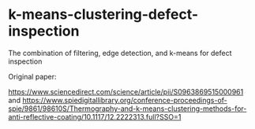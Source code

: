 # k-means-clustering-defect-inspection
The combination of filtering, edge detection, and k-means for defect inspection

Original paper: 

https://www.sciencedirect.com/science/article/pii/S0963869515000961 and 
https://www.spiedigitallibrary.org/conference-proceedings-of-spie/9861/98610S/Thermography-and-k-means-clustering-methods-for-anti-reflective-coating/10.1117/12.2222313.full?SSO=1
